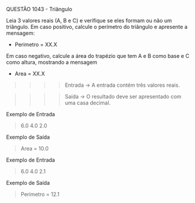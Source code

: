 QUESTÃO 1043 - Triângulo

Leia 3 valores reais (A, B e C) e verifique se eles formam ou não um triângulo. 
Em caso positivo, calcule o perímetro do triângulo e apresente a mensagem:

- Perimetro = XX.X

Em caso negativo, calcule a área do trapézio que tem A e B como base e C como altura, mostrando a mensagem

- Area = XX.X

>>>>    Entrada ->
A entrada contém três valores reais.

>>>>    Saída ->
O resultado deve ser apresentado com uma casa decimal.

Exemplo de Entrada
> 6.0 4.0 2.0

Exemplo de Saída
> Area = 10.0

Exemplo de Entrada
> 6.0 4.0 2.1

Exemplo de Saída
> Perimetro = 12.1
